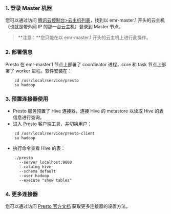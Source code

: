 ### 1. 登录 Master 机器
您可以通过访问 [腾讯云控制台>云主机列表](https://console.qcloud.com/cvm/index)，找到以 emr-master.1 开头的云主机（也就是带外网 IP 的那一台云主机）登录到 Master 节点。
>**注意：**您只能在以 emr-master.1 开头的云主机上进行此操作。

### 2. 部署信息
Presto 在 emr-master.1 节点上部署了 coordinator 进程，core 和 task 节点上部署了 worker 进程。软件安装在：
```
    cd /usr/local/service/presto
    su hadoop
```
### 3. 预置连接器使用
* Presto 服务预置了 Hive 连接器，连接 Hive 的 metastore 以读取 Hive 的表信息进行查询。
* 进入 Presto 客户端工具，并切换用户：
```
    cd /usr/local/service/presto-client
    su hadoop
```
* 执行命令查看 Hive 的表：
```
    ./presto
      --server localhost:9000
      --catalog hive
      --schema default
      --user hadoop
      --execute "show tables"
```
### 4. 更多连接器
您可以通过访问 [Presto 官方文档](https://prestodb.io/docs/current/connector.html) 获取更多连接器的设置方法。
